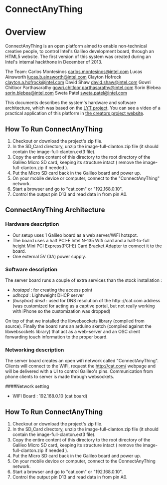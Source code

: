 ConnectAnyThing
============

# Overview

ConnectAnyThing is an open platform aimed to enable non-technical creative people, to control Intel's Galileo development board, through an HTML5 website. The first version of this system was created during an Intel's internal hackthone in December of 2013.

The Team:
Carlos Montesinos <carlos.montesinos@intel.com>
Lucas Ainsworth <lucas.b.ainsworth@intel.com>
Clayton Hofrock <clayton.a.hofrock@intel.com>
David Shaw <david.shaw@intel.com>
Gowri Chitloor Parthasarathy <gowri.chitloor.parthasarathy@intel.com>
Sorin Blebea <sorin.blebea@intel.com>
Sweta Patel <sweta.patel@intel.com>

This documents describes the system's hardware and software architecture, which was based on the [LYT project]( https://github.com/secondstory/LYT ). You can see a video of a practical application of this platform in [the creators project website](http://thecreatorsproject.vice.com/the-makers-series/the-makers-lit-by-second-story).

## How To Run ConnectAnyThing

1) Checkout or download the project's zip file.
2) In the SD_Card directory, unzip the image-full-clanton.zip file (it should contain the image-full-clanton.ext3 file).
3) Copy the entire content of this directory to the root directory of the Galileo Micro SD card, keeping its structure intact ( remove the image-full-clanton.zip if needed ).
4) Put the Micro SD card back in the Galileo board and power up.
5) On your mobile device or computer, connect to the "ConnectAnyThing" network.
6) Start a browser and go to "cat.com" or "192.168.0.10".
7) Control the output pin D13 and read data in from pin A0.

## ConnectAnyThing Architecture 

### Hardware description

* Our setup uses 1 Galileo board as a web server/WiFi hotspot.
* The board uses a half PCI-E Intel N-135 Wifi card and a half-to-full height Mini PCI Express(PCI-E) Card Bracket Adapter to connect it to the board.
* One external 5V (3A) power supply.

### Software description

The server board runs a couple of extra services than the stock installation :

* *hostapd* : for creating the access point
* *udhcpd* : Lightweight DHCP server
* *(busybox) dnsd* : used for DNS resolution of the http:://cat.com address (was customized for acting as a captive portal, but not really working with iPhone so the customization was dropped)

On top of that we installed the libwebsockets library (compiled from source).
Finally the board runs an arduino sketch (compiled against the libwebsockets library) that act as a web-server and an OSC client forwarding touch information to the proper board.

### Networking description

The server board creates an open wifi network called "ConnectAnyThing".
Clients will connect to the WiFi, request the http://cat.com/ webpage and will be delivered with a UI to control Galileo's pins.
Communication from phone clients to server is made through websockets.

####Network setting
 
* WIFI Board : 192.168.0.10  (cat board)

## How To Run ConnectAnyThing

1) Checkout or download the project's zip file.
2) In the SD_Card directory, unzip the image-full-clanton.zip file (it should contain the image-full-clanton.ext3 file).
3) Copy the entire content of this directory to the root directory of the Galileo Micro SD card, keeping its structure intact ( remove the image-full-clanton.zip if needed ).
4) Put the Micro SD card back in the Galileo board and power up.
5) On your mobile device or computer, connect to the ConnectAnyThing network.
6) Start a browser and go to "cat.com" or "192.168.0.10".
7) Control the output pin D13 and read data in from pin A0.